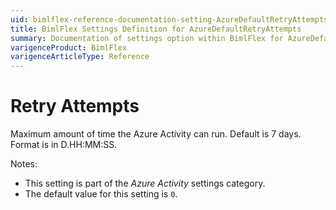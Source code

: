 ```yaml
---
uid: bimlflex-reference-documentation-setting-AzureDefaultRetryAttempts
title: BimlFlex Settings Definition for AzureDefaultRetryAttempts
summary: Documentation of settings option within BimlFlex for AzureDefaultRetryAttempts
varigenceProduct: BimlFlex
varigenceArticleType: Reference
---
```


# Retry Attempts

Maximum amount of time the Azure Activity can run. Default is 7 days. Format is in D.HH:MM:SS.

Notes:

* This setting is part of the *Azure Activity* settings category.
* The default value for this setting is `0`.